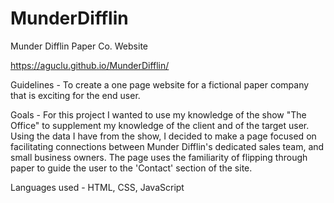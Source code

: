 # MunderDifflin

Munder Difflin Paper Co. Website

https://aguclu.github.io/MunderDifflin/

Guidelines - To create a one page website for a fictional paper company that is exciting for the end user.

Goals - For this project I wanted to use my knowledge of the show "The Office" to supplement my knowledge of the client and of the target user. Using the data I have from the show, I decided to make a page focused on facilitating connections between Munder Difflin's dedicated sales team, and small business owners.  The page uses the familiarity of flipping through paper to guide the user to the 'Contact' section of the site.

Languages used - HTML, CSS, JavaScript
